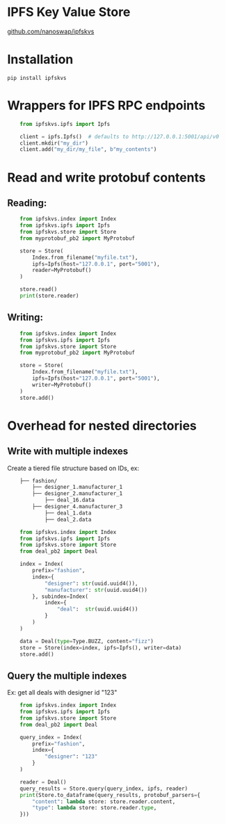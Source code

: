 # IPFS Key Value Store 

[github.com/nanoswap/ipfskvs](https://github.com/nanoswap/ipfskvs)

# Installation

```
pip install ipfskvs
```

# Wrappers for IPFS RPC endpoints
```py
    from ipfskvs.ipfs import Ipfs

    client = ipfs.Ipfs()  # defaults to http://127.0.0.1:5001/api/v0
    client.mkdir("my_dir")
    client.add("my_dir/my_file", b"my_contents")
```

# Read and write protobuf contents

## Reading:
```py
    from ipfskvs.index import Index
    from ipfskvs.ipfs import Ipfs
    from ipfskvs.store import Store
    from myprotobuf_pb2 import MyProtobuf

    store = Store(
        Index.from_filename("myfile.txt"),
        ipfs=Ipfs(host="127.0.0.1", port="5001"),
        reader=MyProtobuf()
    )

    store.read()
    print(store.reader)
```

## Writing:
```py
    from ipfskvs.index import Index
    from ipfskvs.ipfs import Ipfs
    from ipfskvs.store import Store
    from myprotobuf_pb2 import MyProtobuf

    store = Store(
        Index.from_filename("myfile.txt"),
        ipfs=Ipfs(host="127.0.0.1", port="5001"),
        writer=MyProtobuf()
    )
    store.add()
```

# Overhead for nested directories

## Write with multiple indexes
Create a tiered file structure based on IDs, ex:
```bash
    ├── fashion/
        ├── designer_1.manufacturer_1
        ├── designer_2.manufacturer_1
            ├── deal_16.data
        ├── designer_4.manufacturer_3
            ├── deal_1.data
            ├── deal_2.data
```
```py
    from ipfskvs.index import Index
    from ipfskvs.ipfs import Ipfs
    from ipfskvs.store import Store
    from deal_pb2 import Deal

    index = Index(
        prefix="fashion",
        index={
            "designer": str(uuid.uuid4()),
            "manufacturer": str(uuid.uuid4())
        }, subindex=Index(
            index={
                "deal":  str(uuid.uuid4())
            }
        )
    )

    data = Deal(type=Type.BUZZ, content="fizz")
    store = Store(index=index, ipfs=Ipfs(), writer=data)
    store.add()
```

## Query the multiple indexes
Ex: get all deals with designer id "123"
```py
    from ipfskvs.index import Index
    from ipfskvs.ipfs import Ipfs
    from ipfskvs.store import Store
    from deal_pb2 import Deal

    query_index = Index(
        prefix="fashion",
        index={
            "designer": "123"
        }
    )

    reader = Deal()
    query_results = Store.query(query_index, ipfs, reader)
    print(Store.to_dataframe(query_results, protobuf_parsers={
        "content": lambda store: store.reader.content,
        "type": lambda store: store.reader.type,
    }))
```
